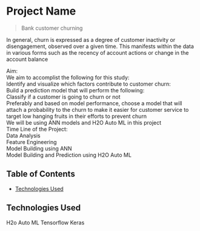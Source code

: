 # Project Name
>Bank customer churning <br />

In general, churn is expressed as a degree of customer inactivity or disengagement, observed over a given time. This manifests within the data in various forms such as the recency of account actions or change in the account balance <br />

Aim: <br />
We aim to accomplist the following for this study: <br />
Identify and visualize which factors contribute to customer churn: <br />
Build a prediction model that will perform the following: <br />
Classify if a customer is going to churn or not <br />
Preferably and based on model performance, choose a model that will attach a probability to the churn to make it easier for customer service to  target low hanging fruits in their efforts to prevent churn <br />
We will be using ANN models and H2O Auto ML in this project <br />
Time Line of the Project: <br />
Data Analysis <br />
Feature Engineering <br />
Model Building using ANN <br />
Model Building and Prediction using H2O Auto ML <br />
 
## Table of Contents

* [Technologies Used](#technologies-used)

<!-- You can include any other section that is pertinent to your problem -->



<!-- You don't have to answer all the questions - just the ones relevant to your project. -->


<!-- You don't have to answer all the questions - just the ones relevant to your project. -->


## Technologies Used
H2o Auto ML Tensorflow Keras 
<!-- As the libraries versions keep on changing, it is recommended to mention the version of library used in this project -->





<!-- Optional -->
<!-- ## License -->
<!-- This project is open source and available under the [... License](). -->

<!-- You don't have to include all sections - just the one's relevant to your project -->